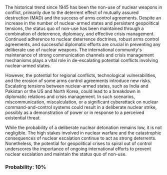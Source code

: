 The historical trend since 1945 has been the non-use of nuclear weapons in conflict, primarily due to the deterrent effect of mutually assured destruction (MAD) and the success of arms control agreements. Despite an increase in the number of nuclear-armed states and persistent geopolitical tensions, the status quo of non-use has been maintained through a combination of deterrence, diplomacy, and effective crisis management. Continued adherence to nuclear deterrence doctrines, robust arms control agreements, and successful diplomatic efforts are crucial in preventing any deliberate use of nuclear weapons. The international community's maintenance of strong communication channels and crisis management mechanisms plays a vital role in de-escalating potential conflicts involving nuclear-armed states.

However, the potential for regional conflicts, technological vulnerabilities, and the erosion of some arms control agreements introduce new risks. Escalating tensions between nuclear-armed states, such as India and Pakistan or the US and North Korea, could lead to a breakdown in diplomatic relations and crisis management. In such scenarios, miscommunication, miscalculation, or a significant cyberattack on nuclear command-and-control systems could result in a deliberate nuclear strike, possibly as a demonstration of power or in response to a perceived existential threat.

While the probability of a deliberate nuclear detonation remains low, it is not negligible. The high stakes involved in nuclear warfare and the catastrophic consequences of nuclear escalation continue to act as strong deterrents. Nonetheless, the potential for geopolitical crises to spiral out of control underscores the importance of ongoing international efforts to prevent nuclear escalation and maintain the status quo of non-use.

### Probability: 10%